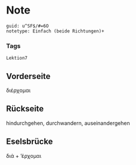 # Note
```
guid: u^SF$/#=6O
notetype: Einfach (beide Richtungen)+
```

### Tags
```
Lektion7
```

## Vorderseite
διέρχομαι

## Rückseite
hindurchgehen, durchwandern, auseinandergehen

## Eselsbrücke
διά + ʼέρχομαι
